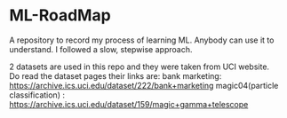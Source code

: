 # ML-RoadMap
A repository to record my process of learning ML. Anybody can use it to understand. I followed a slow, stepwise approach.

2 datasets are used in this repo and they were taken from UCI website.  
Do read the dataset pages their links are:
bank marketing: https://archive.ics.uci.edu/dataset/222/bank+marketing
magic04(particle classification) :  https://archive.ics.uci.edu/dataset/159/magic+gamma+telescope
